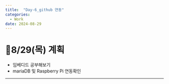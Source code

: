 ```yaml
---
title:  "Day-6_github 연동"
categories:
  - Work
date: 2024-08-29
---
```


# 🧶8/29(목) 계획
- 임베디드 공부해보기
- mariaDB 및 Raspberry Pi 연동확인
---